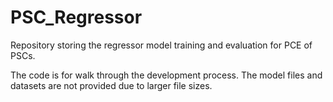 # PSC_Regressor
Repository storing the regressor model training and evaluation for PCE of PSCs. 

The code is for walk through the development process.
The model files and datasets are not provided due to larger file sizes.

